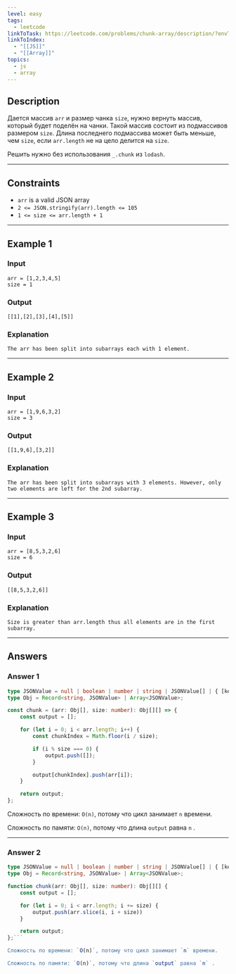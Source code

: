 ```yaml
---
level: easy
tags:
  - leetcode
linkToTask: https://leetcode.com/problems/chunk-array/description/?envType=study-plan-v2&envId=30-days-of-javascript
linkToIndex:
  - "[[JS]]"
  - "[[Array]]"
topics:
  - js
  - array
---
```

## Description

Дается массив `arr` и размер чанка `size`, нужно вернуть массив, который будет поделён на чанки. Такой массив состоит из подмассивов размером `size`. Длина последнего подмассива может быть меньше, чем `size`, если `arr.length` не на цело делится на `size`.

Решить нужно без использования `_.chunk` из `lodash`.

---
## Constraints

- `arr` is a valid JSON array
- `2 <= JSON.stringify(arr).length <= 105`
- `1 <= size <= arr.length + 1`

---
## Example 1

### Input

```
arr = [1,2,3,4,5]
size = 1
```
### Output

```
[[1],[2],[3],[4],[5]]
```
### Explanation

```
The arr has been split into subarrays each with 1 element.
```

---
## Example 2

### Input

```
arr = [1,9,6,3,2]
size = 3
```
### Output

```
[[1,9,6],[3,2]]
```
### Explanation

```
The arr has been split into subarrays with 3 elements. However, only two elements are left for the 2nd subarray.
```

---
## Example 3

### Input

```
arr = [8,5,3,2,6]
size = 6
```
### Output

```
[[8,5,3,2,6]]
```
### Explanation

```
Size is greater than arr.length thus all elements are in the first subarray.
```

---
## Answers

### Answer 1

```typescript
type JSONValue = null | boolean | number | string | JSONValue[] | { [key: string]: JSONValue };
type Obj = Record<string, JSONValue> | Array<JSONValue>;

const chunk = (arr: Obj[], size: number): Obj[][] => {
	const output = [];

    for (let i = 0; i < arr.length; i++) {
        const chunkIndex = Math.floor(i / size);

        if (i % size === 0) {
            output.push([]);
        }

        output[chunkIndex].push(arr[i]);
    }

    return output;
};
```

Сложность по времени: `O(n)`, потому что цикл занимает `n` времени.

Сложность по памяти: `O(n)`, потому что длина `output` равна `n` .

---
### Answer 2

```typescript
type JSONValue = null | boolean | number | string | JSONValue[] | { [key: string]: JSONValue };
type Obj = Record<string, JSONValue> | Array<JSONValue>;

function chunk(arr: Obj[], size: number): Obj[][] {
	const output = [];

    for (let i = 0; i < arr.length; i += size) {
        output.push(arr.slice(i, i + size))
    }

    return output;
};```

Сложность по времени: `O(n)`, потому что цикл занимает `n` времени.

Сложность по памяти: `O(n)`, потому что длина `output` равна `n` .

